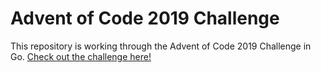 # Advent of Code 2019 Challenge
This repository is working through the Advent of Code 2019 Challenge in Go. [Check out the challenge here!](https://adventofcode.com/2019/)
